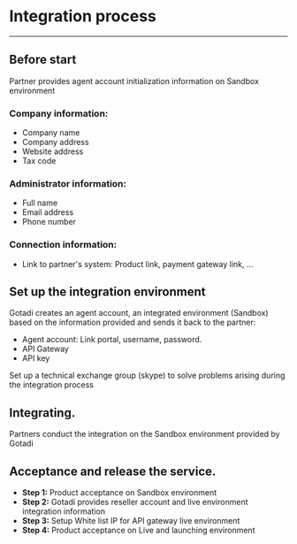 # Integration process

---

## Before start

Partner provides agent account initialization information on Sandbox environment

### Company information:
- Company name
- Company address
- Website address
- Tax code


### Administrator information:
- Full name
- Email address
- Phone number

### Connection information:
- Link to partner's system: Product link, payment gateway link, ...

## Set up the integration environment
Gotadi creates an agent account, an integrated environment (Sandbox) based on the information provided and sends it back to the partner:
  
  - Agent account: Link portal, username, password.
  - API Gateway
  - API key

Set up a technical exchange group (skype) to solve problems arising during the integration process

## Integrating.
Partners conduct the integration on the Sandbox environment provided by Gotadi

## Acceptance and release the service.
- **Step 1:** Product acceptance on Sandbox environment
- **Step 2:** Gotadi provides reseller account and live environment integration information
- **Step 3:** Setup White list IP for API gateway live environment
- **Step 4:** Product acceptance on Live and launching environment